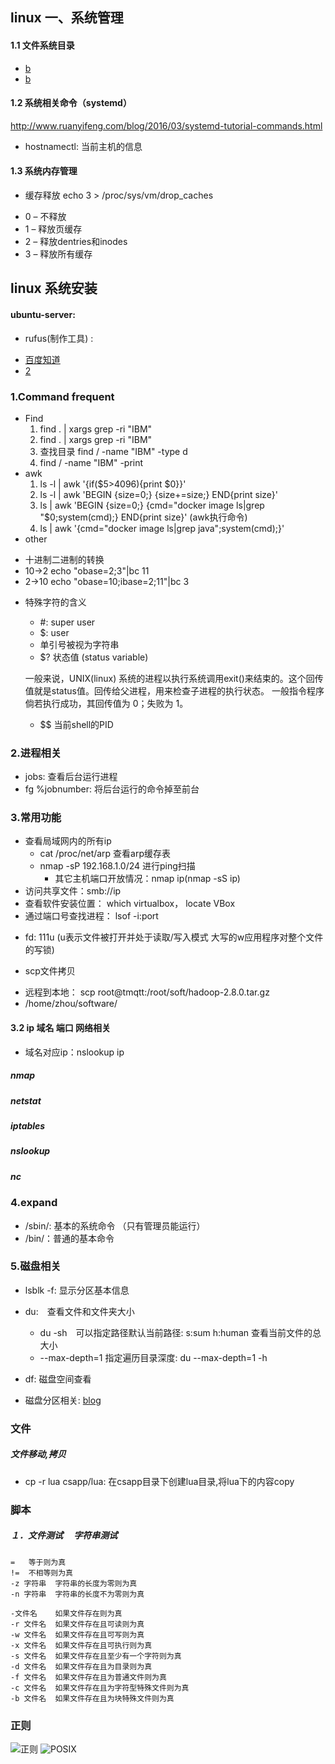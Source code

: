 ## linux 一、系统管理
#### 1.1 文件系统目录
- [b](http://laiguowei2004.blog.163.com/blog/static/368290002011126115625904/)
- [b](https://blog.csdn.net/Alvern_Zhang/article/details/48392895)
#### 1.2 系统相关命令（systemd）
http://www.ruanyifeng.com/blog/2016/03/systemd-tutorial-commands.html
- hostnamectl: 当前主机的信息

#### 1.3 系统内存管理
- 缓存释放 echo 3 > /proc/sys/vm/drop_caches
 + 0 – 不释放
 + 1 – 释放页缓存
 + 2 – 释放dentries和inodes
 + 3 – 释放所有缓存

## linux 系统安装
#### ubuntu-server:
 - rufus(制作工具) :　
  + [百度知道](https://baijiahao.baidu.com/s?id=1616490790245132419&wfr=spider&for=pc)
  + [2](https://baijiahao.baidu.com/s?id=1615083412157188758&wfr=spider&for=pc)




### 1.Command frequent
- Find
    1. find . | xargs grep -ri "IBM"
    2. find . | xargs grep -ri "IBM"
    3. 查找目录 find / -name "IBM" -type d
    4. find / -name "IBM" -print
- awk
    1. ls -l | awk '{if($5>4096){print $0}}'
    2. ls -l | awk 'BEGIN {size=0;} {size+=size;} END{print size}'
    3. ls | awk 'BEGIN {size=0;} {cmd="docker image ls|grep "$0;system(cmd);} END{print size}' (awk执行命令)
    4. ls | awk '{cmd="docker image ls|grep java";system(cmd);}'
- other
 + 十进制二进制的转换
 + 10->2 echo "obase=2;3"|bc 11
 + 2->10 echo "obase=10;ibase=2;11"|bc 3
- 特殊字符的含义
  +  #: super user
  +  $: user
  +  单引号被视为字符串
  +  $? 状态值 (status variable)

    一般来说，UNIX(linux) 系统的进程以执行系统调用exit()来结束的。这个回传值就是status值。回传给父进程，用来检查子进程的执行状态。
   一般指令程序倘若执行成功，其回传值为 0；失败为 1。
  +  $$ 当前shell的PID

### 2.进程相关
- jobs: 查看后台运行进程
- fg %jobnumber: 将后台运行的命令掉至前台

### 3.常用功能
- 查看局域网内的所有ip
  + cat /proc/net/arp 查看arp缓存表
  + nmap -sP 192.168.1.0/24 进行ping扫描
    + 其它主机端口开放情况：nmap ip(nmap -sS ip)
- 访问共享文件：smb://ip
- 查看软件安装位置： which virtualbox， locate VBox
- 通过端口号查找进程： lsof -i:port
 + fd: 111u (u表示文件被打开并处于读取/写入模式 大写的w应用程序对整个文件的写锁)
- scp文件拷贝
 + 远程到本地： scp root@tmqtt:/root/soft/hadoop-2.8.0.tar.gz
 + /home/zhou/software/

#### 3.2 ip 域名 端口 网络相关
 - 域名对应ip：nslookup ip

 ##### nmap
 ##### netstat
 ##### iptables
 ##### nslookup
 ##### nc
 
### 4.expand
- /sbin/: 基本的系统命令 （只有管理员能运行）
- /bin/：普通的基本命令


### 5.磁盘相关
- lsblk -f: 显示分区基本信息
- du:　查看文件和文件夹大小
  * du -sh　可以指定路径默认当前路径: s:sum  h:human 查看当前文件的总大小
  * --max-depth=1 指定遍历目录深度: du --max-depth=1 -h


- df: 磁盘空间查看
- 磁盘分区相关: [blog](https://blog.csdn.net/hejiamian/article/details/52031910)

### 文件
##### 文件移动,拷贝
- cp -r lua csapp/lua: 在csapp目录下创建lua目录,将lua下的内容copy


### 脚本
##### １．文件测试 　字符串测试

    =	等于则为真
    !=	不相等则为真
    -z 字符串	字符串的长度为零则为真
    -n 字符串	字符串的长度不为零则为真

    -文件名	如果文件存在则为真
    -r 文件名	如果文件存在且可读则为真
    -w 文件名	如果文件存在且可写则为真
    -x 文件名	如果文件存在且可执行则为真
    -s 文件名	如果文件存在且至少有一个字符则为真
    -d 文件名	如果文件存在且为目录则为真
    -f 文件名	如果文件存在且为普通文件则为真
    -c 文件名	如果文件存在且为字符型特殊文件则为真
    -b 文件名	如果文件存在且为块特殊文件则为真

### 正则
![正则](assets/markdown-img-paste-2018103112094450.png)
![POSIX](assets/markdown-img-paste-2018103112112796.png)
